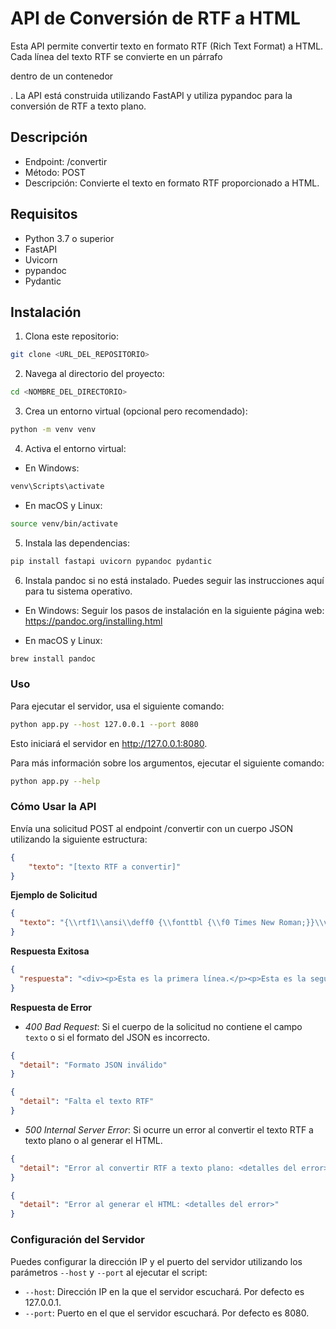 # API de Conversión de RTF a HTML
Esta API permite convertir texto en formato RTF (Rich Text Format) a HTML. Cada línea del texto RTF se convierte en un párrafo <p> dentro de un contenedor <div>. La API está construida utilizando FastAPI y utiliza pypandoc para la conversión de RTF a texto plano.

## Descripción
- Endpoint: /convertir
- Método: POST
- Descripción: Convierte el texto en formato RTF proporcionado a HTML.

## Requisitos
- Python 3.7 o superior
- FastAPI
- Uvicorn
- pypandoc
- Pydantic

## Instalación
1. Clona este repositorio:

```bash
git clone <URL_DEL_REPOSITORIO>
```

2. Navega al directorio del proyecto:

```bash
cd <NOMBRE_DEL_DIRECTORIO>
```

3. Crea un entorno virtual (opcional pero recomendado):

```bash
python -m venv venv
```

4. Activa el entorno virtual:

- En Windows:

```bash
venv\Scripts\activate
```

- En macOS y Linux:

```bash
source venv/bin/activate
```

5. Instala las dependencias:

```bash
pip install fastapi uvicorn pypandoc pydantic
```

6. Instala pandoc si no está instalado. Puedes seguir las instrucciones aquí para tu sistema operativo.

- En Windows:
Seguir los pasos de instalación en la siguiente página web: https://pandoc.org/installing.html

- En macOS y Linux:

```bash
brew install pandoc
```

### Uso
Para ejecutar el servidor, usa el siguiente comando:

```bash
python app.py --host 127.0.0.1 --port 8080
```

Esto iniciará el servidor en http://127.0.0.1:8080.

Para más información sobre los argumentos, ejecutar el siguiente comando:

```bash
python app.py --help
```

### Cómo Usar la API
Envía una solicitud POST al endpoint /convertir con un cuerpo JSON utilizando la siguiente estructura:

```json
{
    "texto": "[texto RTF a convertir]"
}
```

**Ejemplo de Solicitud**

```json
{
  "texto": "{\\rtf1\\ansi\\deff0 {\\fonttbl {\\f0 Times New Roman;}}\\viewkind4\\uc1\\pard\\sb100\\sa100\\f0\\fs24 Esta es la primera línea.\\par Esta es la segunda línea, \\b negrita\\b0  texto.\\par Esta es la tercera línea, \\i cursiva\\i0  texto.\\par Esta es la cuarta línea, con una \\ul subrayado\\ul0 .\\par}"
}
```

**Respuesta Exitosa**
```json
{
  "respuesta": "<div><p>Esta es la primera línea.</p><p>Esta es la segunda línea, <b>negrita</b> texto.</p><p>Esta es la tercera línea, <i>cursiva</i> texto.</p><p>Esta es la cuarta línea, con una <u>subrayado</u>.</p></div>"
}
```

**Respuesta de Error**

- *400 Bad Request*: Si el cuerpo de la solicitud no contiene el campo `texto` o si el formato del JSON es incorrecto.

```json
{
  "detail": "Formato JSON inválido"
}
```

```json
{
  "detail": "Falta el texto RTF"
}
```

- *500 Internal Server Error*: Si ocurre un error al convertir el texto RTF a texto plano o al generar el HTML.

```json
{
  "detail": "Error al convertir RTF a texto plano: <detalles del error>"
}
```

```json
{
  "detail": "Error al generar el HTML: <detalles del error>"
}
```

### Configuración del Servidor
Puedes configurar la dirección IP y el puerto del servidor utilizando los parámetros `--host` y `--port` al ejecutar el script:

- `--host`: Dirección IP en la que el servidor escuchará. Por defecto es 127.0.0.1.
- `--port`: Puerto en el que el servidor escuchará. Por defecto es 8080.